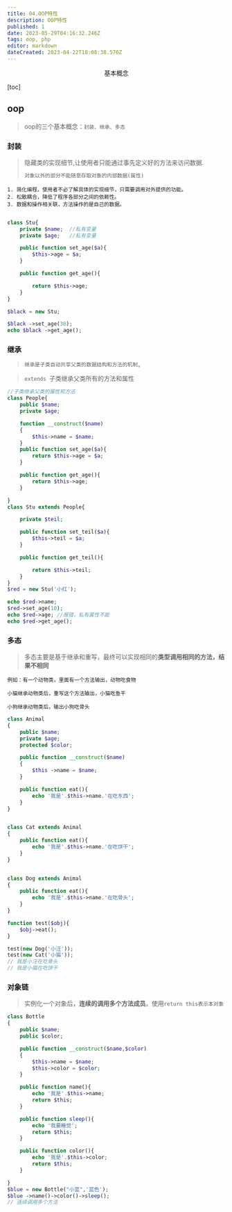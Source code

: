 ```yaml
---
title: 04.OOP特性
description: OOP特性
published: 1
date: 2023-05-29T04:16:32.246Z
tags: oop, php
editor: markdown
dateCreated: 2023-04-22T18:08:38.570Z
---
```


<center>基本概念</center>



[toc]

## oop

> oop的三个基本概念：`封装、继承、多态`



### 封装

> 隐藏类的实现细节,让使用者只能通过事先定义好的方法来访问数据.
>
> ```php
> 对象以外的部分不能随意存取对象的内部数据(属性)
> ```

```
1. 简化编程，使用者不必了解具体的实现细节，只需要调用对外提供的功能。
2. 松散耦合，降低了程序各部分之间的依赖性。
3. 数据和操作相关联，方法操作的是自己的数据。
```

```php

class Stu{
    private $name;  //私有变量
    private $age;   //私有变量

    public function set_age($a){
        $this->age = $a;
    }

    public function get_age(){

        return $this->age;
    }
}

$black = new Stu;

$black ->set_age(30);
echo $black ->get_age();
```





### 继承

> ```php
> 继承是子类自动共享父类的数据结构和方法的机制,
> ```

> `extends `子类继承父类所有的方法和属性

```php
//子类继承父类的属性和方法
class People{
    public $name;
    private $age;

    function __construct($name)
    {   
        $this->name = $name;
    }
    public function set_age($a){
        return $this->age = $a;
    }

    public function get_age(){
        return $this->age;
    }

}
class Stu extends People{

    private $teil;

    public function set_teil($a){
        $this->teil = $a;
    }

    public function get_teil(){

        return $this->teil;
    }
}
$red = new Stu('小红');

echo $red->name;
$red->set_age(10);
echo $red->age; //报错，私有属性不能
echo $red->get_age(); 
```



### 多态

> 多态主要是基于继承和重写，最终可以实现相同的**类型调用相同的方法，结果不相同**

```
例如：有一个动物类，里面有一个方法输出，动物吃食物

小猫继承动物类后，重写这个方法输出，小猫吃鱼干

小狗继承动物类后，输出小狗吃骨头
```

```php
class Animal
{
    public $name;
    private $age;
    protected $color;

    public function __construct($name)
    {
        $this ->name = $name;
    }

    public function eat(){
        echo '我是'.$this->name.'在吃东西';
    }
}


class Cat extends Animal
{
    public function eat(){
        echo '我是'.$this->name.'在吃饼干';
    }
}


class Dog extends Animal
{
    public function eat(){
        echo '我是'.$this->name.'在吃骨头';
    }
}

function test($obj){
    $obj->eat();
}

test(new Dog('小汪'));
test(new Cat('小猫'));
// 我是小汪在吃骨头
// 我是小猫在吃饼干
```



### 对象链

> 实例化一个对象后，**连续的调用多个方法成员**。使用`return this表示本对象`

```php
class Bottle
{
    public $name;
    public $color;

    public function __construct($name,$color)
    {
        $this->name = $name;
        $this->color = $color;
    }

    public function name(){
        echo '我是'.$this->name;
        return $this;
    }

    public function sleep(){
        echo '我要睡觉';
        return $this;
    }

    public function color(){
        echo '我是'.$this->color;
        return $this;
    }

}
$blue = new Bottle("小蓝",'蓝色');
$blue ->name()->color()->sleep();
// 连续调用多个方法
```
